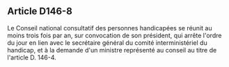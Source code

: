 ## Article D146-8

Le Conseil national consultatif des personnes handicapées se réunit au moins trois fois par an, sur
convocation de son président, qui arrête l'ordre du jour en lien avec le secrétaire général du comité
interministériel du handicap, et à la demande d'un ministre représenté au conseil au titre de l'article D. 146-4.

